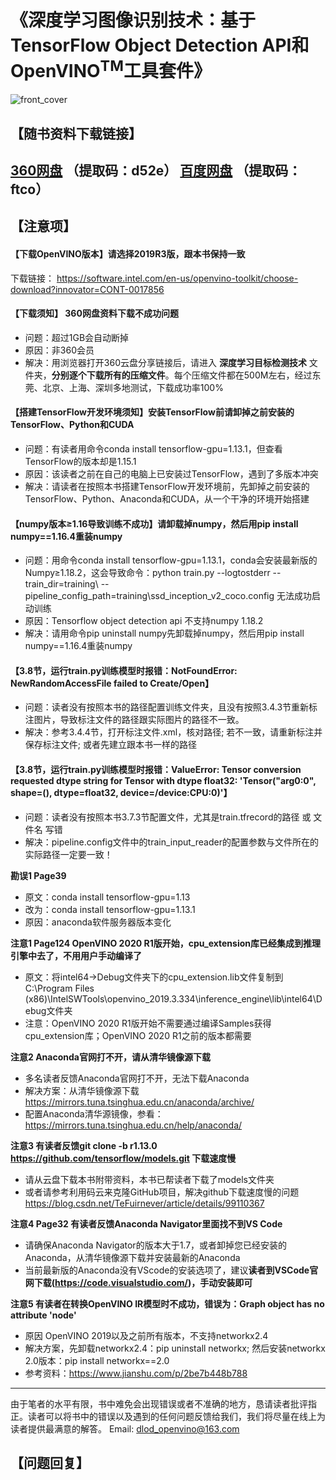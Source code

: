 # 《深度学习图像识别技术：基于TensorFlow Object Detection API和OpenVINO<sup>TM</sup>工具套件》
![front_cover](https://github.com/dlod-openvino/book/blob/master/封面.jpg)

## 【随书资料下载链接】
[360网盘](https://yunpan.360.cn/surl_yrkBV8cRhDT) （提取码：d52e）
[百度网盘](https://pan.baidu.com/s/1OMXOlN_Cr4aITG9LfhTWNQ) （提取码：ftco）
---
## 【注意项】

#### 【下载OpenVINO版本】请选择2019R3版，跟本书保持一致
下载链接：
https://software.intel.com/en-us/openvino-toolkit/choose-download?innovator=CONT-0017856

#### 【下载须知】 360网盘资料下载不成功问题
+ 问题：超过1GB会自动断掉
+ 原因：非360会员
+ 解决：用浏览器打开360云盘分享链接后，请进入 **深度学习目标检测技术** 文件夹，**分别逐个下载所有的压缩文件**。每个压缩文件都在500M左右，经过东莞、北京、上海、深圳多地测试，下载成功率100%

#### 【搭建TensorFlow开发环境须知】安装TensorFlow前请卸掉之前安装的TensorFlow、Python和CUDA
+ 问题：有读者用命令conda install tensorflow-gpu=1.13.1，但查看TensorFlow的版本却是1.15.1
+ 原因：该读者之前在自己的电脑上已安装过TensorFlow，遇到了多版本冲突
+ 解决：请读者在按照本书搭建TensorFlow开发环境前，先卸掉之前安装的TensorFlow、Python、Anaconda和CUDA，从一个干净的环境开始搭建

#### 【numpy版本≥1.16导致训练不成功】请卸载掉numpy，然后用pip install numpy==1.16.4重装numpy
+ 问题：用命令conda install tensorflow-gpu=1.13.1，conda会安装最新版的Numpy≥1.18.2，这会导致命令：python train.py --logtostderr --train_dir=training\ --pipeline_config_path=training\ssd_inception_v2_coco.config 无法成功启动训练
+ 原因：Tensorflow object detection api 不支持numpy 1.18.2
+ 解决：请用命令pip uninstall numpy先卸载掉numpy，然后用pip install numpy==1.16.4重装numpy

#### 【3.8节，运行train.py训练模型时报错：NotFoundError: NewRandomAccessFile failed to Create/Open】
+ 问题：读者没有按照本书的路径配置训练文件夹，且没有按照3.4.3节重新标注图片，导致标注文件的路径跟实际图片的路径不一致。
+ 解决：参考3.4.4节，打开标注文件.xml，核对路径; 若不一致，请重新标注并保存标注文件; 或者先建立跟本书一样的路径

#### 【3.8节，运行train.py训练模型时报错：ValueError: Tensor conversion requested dtype string for Tensor with dtype float32: 'Tensor("arg0:0", shape=(), dtype=float32, device=/device:CPU:0)'】
+ 问题：读者没有按照本书3.7.3节配置文件，尤其是train.tfrecord的路径 或 文件名 写错
+ 解决：pipeline.config文件中的train_input_reader的配置参数与文件所在的实际路径一定要一致！

**勘误1 Page39**
+ 原文：conda install tensorflow-gpu=1.13
+ 改为：conda install tensorflow-gpu=1.13.1
+ 原因：anaconda软件服务器版本变化

**注意1 Page124 OpenVINO 2020 R1版开始，cpu_extension库已经集成到推理引擎中去了，不用用户手动编译了**
+ 原文：将intel64→Debug文件夹下的cpu_extension.lib文件复制到C:\Program Files (x86)\IntelSWTools\openvino_2019.3.334\inference_engine\lib\intel64\Debug文件夹
+ 注意：OpenVINO 2020 R1版开始不需要通过编译Samples获得cpu_extension库；OpenVINO 2020 R1之前的版本都需要

**注意2 Anaconda官网打不开，请从清华镜像源下载**
+ 多名读者反馈Anaconda官网打不开，无法下载Anaconda
+ 解决方案：从清华镜像源下载 https://mirrors.tuna.tsinghua.edu.cn/anaconda/archive/
+ 配置Anaconda清华源镜像，参看：https://mirrors.tuna.tsinghua.edu.cn/help/anaconda/

**注意3 有读者反馈git clone -b r1.13.0 https://github.com/tensorflow/models.git 下载速度慢**
+ 请从云盘下载本书附带资料，本书已帮读者下载了models文件夹
+ 或者请参考利用码云来克隆GitHub项目，解决github下载速度慢的问题
https://blog.csdn.net/TeFuirnever/article/details/99110367

**注意4 Page32 有读者反馈Anaconda Navigator里面找不到VS Code**
+ 请确保Anaconda Navigator的版本大于1.7，或者卸掉您已经安装的Anaconda，从清华镜像源下载并安装最新的Anaconda
+ 当前最新版的Anaconda没有VScode的安装选项了，建议**读者到VSCode官网下载(https://code.visualstudio.com/)，手动安装即可**

**注意5 有读者在转换OpenVINO IR模型时不成功，错误为：Graph object has no attribute 'node'**
+ 原因 OpenVINO 2019以及之前所有版本，不支持networkx2.4
+ 解决方案，先卸载networkx2.4：pip uninstall networkx; 然后安装networkx 2.0版本：pip install networkx==2.0
+ 参考资料：https://www.jianshu.com/p/2be7b448b788
---

由于笔者的水平有限，书中难免会出现错误或者不准确的地方，恳请读者批评指正。读者可以将书中的错误以及遇到的任何问题反馈给我们，我们将尽量在线上为读者提供最满意的解答。
Email: dlod_openvino@163.com

## 【问题回复】
